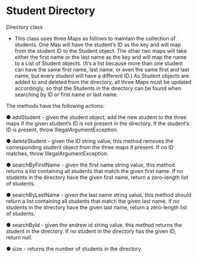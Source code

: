 # Student Directory


Directory class 

- This class uses three Maps as follows to maintain the collection of students. One Map
will have the student’s ID as the key and will map from the student ID to the Student object. The other
two maps will take either the first name or the last name as the key and will map the name to a List of
Student objects. (It’s a list because more than one student can have the same first name, last name, or even the same first and last name, but every student will have a different ID.)
As Student objects are added to and deleted from the directory, all three Maps must be updated
accordingly, so that the Students in the directory can be found when searching by ID or first
name or last name.


The methods have the following actions:

● addStudent - given the student object, add the new student to the three maps if the given
student’s ID is not present in the directory. If the student’s ID is present, throw
IllegalArgumentException.

● deleteStudent - given the ID string value, this method removes the
corresponding student object from the three maps if present. If no ID matches, throw
IllegalArgumentException.

● searchByFirstName - given the first name string value, this method returns a list
containing all students that match the given first name. If no students in the directory have the
given first name, return a zero-length list of students.

● searchByLastName - given the last name string value, this method should return a list containing
all students that match the given last name. If no students in the directory have the given last
name, return a zero-length list of students.

● searchById - given the andrew id string value, this method returns the student in the directory. If no student in the directory has the given ID, return null.

● size - returns the number of students in the directory.
